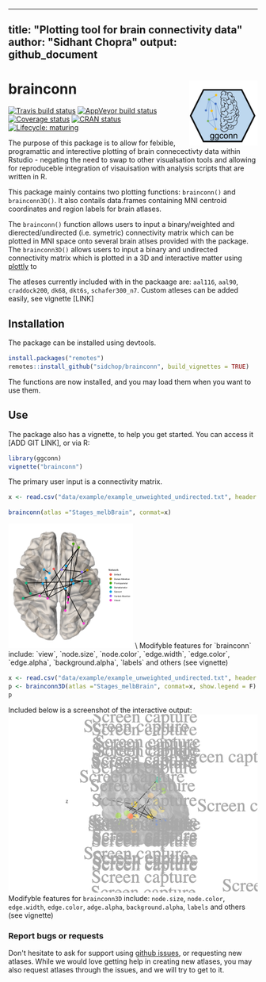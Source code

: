   
---
title: "Plotting tool for brain connectivity data"
author: "Sidhant Chopra"
output: github_document
---





# brainconn <img src="man/img/logo.png" align="right" alt="" width="138.5" />  

<!-- badges: start -->
[![Travis build status](https://travis-ci.com/LCBC-UiO/ggseg.svg?branch=master)](https://travis-ci.com/sidchop/ggconn)
  [![AppVeyor build status](https://ci.appveyor.com/api/projects/status/github/LCBC-UiO/ggseg?branch=master&svg=true)](https://ci.appveyor.com/project/sidchop/ggconn)
  [![Coverage status](https://codecov.io/gh/sidchop/ggconn/branch/master/graph/badge.svg)](https://codecov.io/gh/sidchop/ggconn)
[![CRAN status](https://www.r-pkg.org/badges/version/ggconn)](https://CRAN.R-project.org/package=ggconn)
[![Lifecycle: maturing](https://img.shields.io/badge/lifecycle-maturing-blue.svg)](https://www.tidyverse.org/lifecycle/#maturing)
<!-- badges: end -->


The purpose of this package is to allow for felxible, programattic and interective plotting of brain connecectivty data within Rstudio - negating the need to swap to other visualsation tools and allowing for reproduceble integration of visauisation with analysis scripts that are written in R. 

This package mainly contains two plotting functions: `brainconn()` and `brainconn3D()`. It also contails data.frames containing MNI centroid coordinates and region labels for  brain atlases.

The `brainconn()` function allows users to input a binary/weighted and dierected/undirected (i.e. symetric) connectivity matrix which can be plotted in MNI space onto several brain atlses provided with the package. 
The `brainconn3D()` allows users to input a binary and undirected connectivity matrix which is plotted in a 3D and interactive matter using [plottly](https://github.com/plotly) to 

The atleses currently included with in the packaage are: `aal116`, `aal90`, `craddock200`, `dk68`, `dkt6s`, `schafer300_n7`. Custom atleses can be added easily, see vignette [LINK]

## Installation
The package can be installed using devtools.


```r
install.packages("remotes")
remotes::install_github("sidchop/brainconn", build_vignettes = TRUE)
```

The functions are now installed, and you may load them when you want to use them.


## Use
The package also has a vignette, to help you get started. You can access it [ADD GIT LINK], or via R:

```r
library(ggconn)
vignette("brainconn")
```

The primary user input is a connectivity matrix. 

```r
x <- read.csv("data/example/example_unweighted_undirected.txt", header = F)
```


```r
brainconn(atlas ="Stages_melbBrain", conmat=x)
```

<img src="man/img/README-unnamed-chunk-5-1.png" title="plot of chunk unnamed-chunk-5" alt="plot of chunk unnamed-chunk-5" width="50%" />
\
Modifyble features for `brainconn` include: `view`, `node.size`, `node.color`, `edge.width`, `edge.color`, `edge.alpha`, `background.alpha`, `labels` and others (see vignette)



```r
x <- read.csv("data/example/example_unweighted_undirected.txt", header = F)
p <- brainconn3D(atlas ="Stages_melbBrain", conmat=x, show.legend = F)
p
```
Included below is a screenshot of the interactive output: 
![plot of chunk unnamed-chunk-7](man/img/README-ggseg3d_example.png)
\
Modifyble features for `brainconn3D` include: `node.size`, `node.color`, `edge.width`, `edge.color`, `adge.alpha`, `background.alpha`, `labels` and others (see vignette)


### Report bugs or requests  
Don't hesitate to ask for support using [github issues](https://github.com/sidchop/brainconn), or requesting new atlases. 
While we would love getting help in creating new atlases, you may also request atlases through the issues, and we will try to get to it. 

